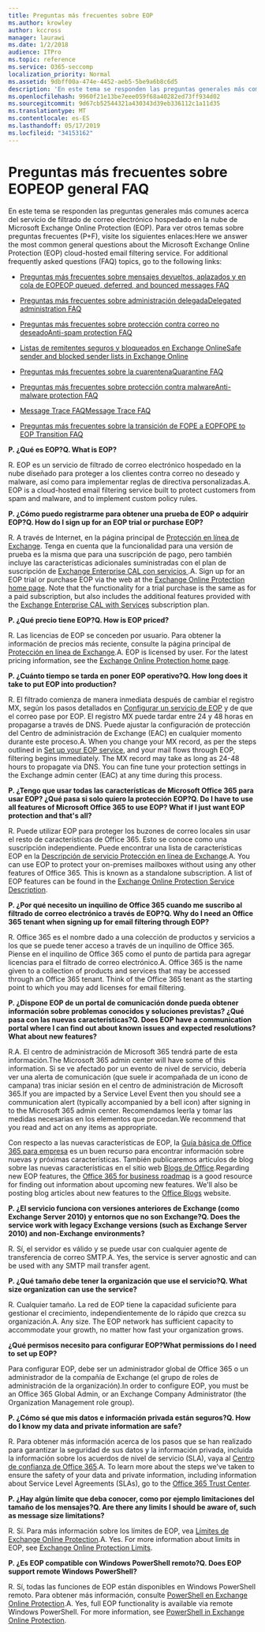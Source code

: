```yaml
---
title: Preguntas más frecuentes sobre EOP
ms.author: krowley
author: kccross
manager: laurawi
ms.date: 1/2/2018
audience: ITPro
ms.topic: reference
ms.service: O365-seccomp
localization_priority: Normal
ms.assetid: 9dbff00a-474e-4452-aeb5-5be9a6b8c6d5
description: 'En este tema se responden las preguntas generales más comunes acerca del servicio de filtrado de correo electrónico hospedado en la nube de Microsoft Exchange Online Protection (EOP). Para ver otros temas sobre preguntas frecuentes (P+F), visite los siguientes enlaces:'
ms.openlocfilehash: 9960f21e13be7eee059f68a40282ed73ff934d02
ms.sourcegitcommit: 9d67cb52544321a430343d39eb336112c1a11d35
ms.translationtype: MT
ms.contentlocale: es-ES
ms.lasthandoff: 05/17/2019
ms.locfileid: "34153162"
---
```

# <a name="eop-general-faq"></a><span data-ttu-id="6b7b0-104">Preguntas más frecuentes sobre EOP</span><span class="sxs-lookup"><span data-stu-id="6b7b0-104">EOP general FAQ</span></span>

<span data-ttu-id="6b7b0-p102">En este tema se responden las preguntas generales más comunes acerca del servicio de filtrado de correo electrónico hospedado en la nube de Microsoft Exchange Online Protection (EOP). Para ver otros temas sobre preguntas frecuentes (P+F), visite los siguientes enlaces:</span><span class="sxs-lookup"><span data-stu-id="6b7b0-p102">Here we answer the most common general questions about the Microsoft Exchange Online Protection (EOP) cloud-hosted email filtering service. For additional frequently asked questions (FAQ) topics, go to the following links:</span></span>
  
- [<span data-ttu-id="6b7b0-107">Preguntas más frecuentes sobre mensajes devueltos, aplazados y en cola de EOP</span><span class="sxs-lookup"><span data-stu-id="6b7b0-107">EOP queued, deferred, and bounced messages FAQ</span></span>](eop-queued-deferred-and-bounced-messages-faq.md)
    
- [<span data-ttu-id="6b7b0-108">Preguntas más frecuentes sobre administración delegada</span><span class="sxs-lookup"><span data-stu-id="6b7b0-108">Delegated administration FAQ</span></span>](delegated-administration-faq.md)
    
- [<span data-ttu-id="6b7b0-109">Preguntas más frecuentes sobre protección contra correo no deseado</span><span class="sxs-lookup"><span data-stu-id="6b7b0-109">Anti-spam protection FAQ</span></span>](../anti-spam-protection-faq.md)
    
- [<span data-ttu-id="6b7b0-110">Listas de remitentes seguros y bloqueados en Exchange Online</span><span class="sxs-lookup"><span data-stu-id="6b7b0-110">Safe sender and blocked sender lists in Exchange Online</span></span>](../safe-sender-and-blocked-sender-lists-faq.md)
    
- [<span data-ttu-id="6b7b0-111">Preguntas más frecuentes sobre la cuarentena</span><span class="sxs-lookup"><span data-stu-id="6b7b0-111">Quarantine FAQ</span></span>](../quarantine-faq.md)
    
- [<span data-ttu-id="6b7b0-112">Preguntas más frecuentes sobre protección contra malware</span><span class="sxs-lookup"><span data-stu-id="6b7b0-112">Anti-malware protection FAQ </span></span>](../anti-malware-protection-faq-eop.md)
    
- [<span data-ttu-id="6b7b0-113">Message Trace FAQ</span><span class="sxs-lookup"><span data-stu-id="6b7b0-113">Message Trace FAQ</span></span>](http://technet.microsoft.com/library/aa49e3f9-a5b1-4410-aac2-ddbbf3f5bfb2.aspx)
    
- [<span data-ttu-id="6b7b0-114">Preguntas más frecuentes sobre la transición de FOPE a EOP</span><span class="sxs-lookup"><span data-stu-id="6b7b0-114">FOPE to EOP Transition FAQ</span></span>](http://technet.microsoft.com/library/e0e76b89-b0d3-4c0a-bfc8-137b579e983b.aspx)
    
 <span data-ttu-id="6b7b0-115">**P. ¿Qué es EOP?**</span><span class="sxs-lookup"><span data-stu-id="6b7b0-115">**Q. What is EOP?**</span></span>
  
<span data-ttu-id="6b7b0-p103">R. EOP es un servicio de filtrado de correo electrónico hospedado en la nube diseñado para proteger a los clientes contra correo no deseado y malware, así como para implementar reglas de directiva personalizadas.</span><span class="sxs-lookup"><span data-stu-id="6b7b0-p103">A. EOP is a cloud-hosted email filtering service built to protect customers from spam and malware, and to implement custom policy rules.</span></span>
  
 <span data-ttu-id="6b7b0-118">**P. ¿Cómo puedo registrarme para obtener una prueba de EOP o adquirir EOP?**</span><span class="sxs-lookup"><span data-stu-id="6b7b0-118">**Q. How do I sign up for an EOP trial or purchase EOP?**</span></span>
  
<span data-ttu-id="6b7b0-p104">R. A través de Internet, en la página principal de [Protección en línea de Exchange](https://go.microsoft.com/fwlink/p/?LinkId=279912). Tenga en cuenta que la funcionalidad para una versión de prueba es la misma que para una suscripción de pago, pero también incluye las características adicionales suministradas con el plan de suscripción de [ Exchange Enterprise CAL con servicios ](https://go.microsoft.com/fwlink/p/?LinkId=320619).</span><span class="sxs-lookup"><span data-stu-id="6b7b0-p104">A. Sign up for an EOP trial or purchase EOP via the web at the [Exchange Online Protection home page](https://go.microsoft.com/fwlink/p/?LinkId=279912). Note that the functionality for a trial purchase is the same as for a paid subscription, but also includes the additional features provided with the [Exchange Enterprise CAL with Services](https://go.microsoft.com/fwlink/p/?LinkId=320619) subscription plan.</span></span> 
  
 <span data-ttu-id="6b7b0-122">**P. ¿Qué precio tiene EOP?**</span><span class="sxs-lookup"><span data-stu-id="6b7b0-122">**Q. How is EOP priced?**</span></span>
  
<span data-ttu-id="6b7b0-p105">R. Las licencias de EOP se conceden por usuario. Para obtener la información de precios más reciente, consulte la página principal de [Protección en línea de Exchange](https://go.microsoft.com/fwlink/p/?LinkId=279912).</span><span class="sxs-lookup"><span data-stu-id="6b7b0-p105">A. EOP is licensed by user. For the latest pricing information, see the [Exchange Online Protection home page](https://go.microsoft.com/fwlink/p/?LinkId=279912).</span></span>
  
 <span data-ttu-id="6b7b0-126">**P. ¿Cuánto tiempo se tarda en poner EOP operativo?**</span><span class="sxs-lookup"><span data-stu-id="6b7b0-126">**Q. How long does it take to put EOP into production?**</span></span>
  
<span data-ttu-id="6b7b0-p106">R. El filtrado comienza de manera inmediata después de cambiar el registro MX, según los pasos detallados en [Configurar un servicio de EOP](set-up-your-eop-service.md) y de que el correo pase por EOP. El registro MX puede tardar entre 24 y 48 horas en propagarse a través de DNS. Puede ajustar la configuración de protección del Centro de administración de Exchange (EAC) en cualquier momento durante este proceso.</span><span class="sxs-lookup"><span data-stu-id="6b7b0-p106">A. When you change your MX record, as per the steps outlined in [Set up your EOP service](set-up-your-eop-service.md), and your mail flows through EOP, filtering begins immediately. The MX record may take as long as 24-48 hours to propagate via DNS. You can fine tune your protection settings in the Exchange admin center (EAC) at any time during this process.</span></span>
  
 <span data-ttu-id="6b7b0-131">**P. ¿Tengo que usar todas las características de Microsoft Office 365 para usar EOP? ¿Qué pasa si solo quiero la protección EOP?**</span><span class="sxs-lookup"><span data-stu-id="6b7b0-131">**Q. Do I have to use all features of Microsoft Office 365 to use EOP? What if I just want EOP protection and that's all?**</span></span>
  
<span data-ttu-id="6b7b0-p107">R. Puede utilizar EOP para proteger los buzones de correo locales sin usar el resto de características de Office 365. Esto se conoce como una suscripción independiente. Puede encontrar una lista de características EOP en la [Descripción de servicio Protección en línea de Exchange](https://go.microsoft.com/fwlink/p/?LinkId=320619).</span><span class="sxs-lookup"><span data-stu-id="6b7b0-p107">A. You can use EOP to protect your on-premises mailboxes without using any other features of Office 365. This is known as a standalone subscription. A list of EOP features can be found in the [Exchange Online Protection Service Description](https://go.microsoft.com/fwlink/p/?LinkId=320619).</span></span>
  
 <span data-ttu-id="6b7b0-136">**P. ¿Por qué necesito un inquilino de Office 365 cuando me suscribo al filtrado de correo electrónico a través de EOP?**</span><span class="sxs-lookup"><span data-stu-id="6b7b0-136">**Q. Why do I need an Office 365 tenant when signing up for email filtering through EOP?**</span></span>
  
<span data-ttu-id="6b7b0-p108">R. Office 365 es el nombre dado a una colección de productos y servicios a los que se puede tener acceso a través de un inquilino de Office 365. Piense en el inquilino de Office 365 como el punto de partida para agregar licencias para el filtrado de correo electrónico.</span><span class="sxs-lookup"><span data-stu-id="6b7b0-p108">A. Office 365 is the name given to a collection of products and services that may be accessed through an Office 365 tenant. Think of the Office 365 tenant as the starting point to which you may add licenses for email filtering.</span></span>
  
 <span data-ttu-id="6b7b0-140">**P. ¿Dispone EOP de un portal de comunicación donde pueda obtener información sobre problemas conocidos y soluciones previstas? ¿Qué pasa con las nuevas características?**</span><span class="sxs-lookup"><span data-stu-id="6b7b0-140">**Q. Does EOP have a communication portal where I can find out about known issues and expected resolutions? What about new features?**</span></span>
  
<span data-ttu-id="6b7b0-141">R.</span><span class="sxs-lookup"><span data-stu-id="6b7b0-141">A.</span></span> <span data-ttu-id="6b7b0-142">El centro de administración de Microsoft 365 tendrá parte de esta información.</span><span class="sxs-lookup"><span data-stu-id="6b7b0-142">The Microsoft 365 admin center will have some of this information.</span></span> <span data-ttu-id="6b7b0-143">Si se ve afectado por un evento de nivel de servicio, debería ver una alerta de comunicación (que suele ir acompañada de un icono de campana) tras iniciar sesión en el centro de administración de Microsoft 365.</span><span class="sxs-lookup"><span data-stu-id="6b7b0-143">If you are impacted by a Service Level Event then you should see a communication alert (typically accompanied by a bell icon) after signing in to the Microsoft 365 admin center.</span></span> <span data-ttu-id="6b7b0-144">Recomendamos leerla y tomar las medidas necesarias en los elementos que procedan.</span><span class="sxs-lookup"><span data-stu-id="6b7b0-144">We recommend that you read and act on any items as appropriate.</span></span>
  
<span data-ttu-id="6b7b0-p110">Con respecto a las nuevas características de EOP, la [Guía básica de Office 365 para empresa](https://office.microsoft.com/en-us/products/office-365-roadmap-FX104343353.aspx) es un buen recurso para encontrar información sobre nuevas y próximas características. También publicaremos artículos de blog sobre las nuevas características en el sitio web [Blogs de Office](https://go.microsoft.com/fwlink/p/?LinkId=392724).</span><span class="sxs-lookup"><span data-stu-id="6b7b0-p110">Regarding new EOP features, the [Office 365 for business roadmap](https://office.microsoft.com/en-us/products/office-365-roadmap-FX104343353.aspx) is a good resource for finding out information about upcoming new features. We'll also be posting blog articles about new features to the [Office Blogs](https://go.microsoft.com/fwlink/p/?LinkId=392724) website.</span></span> 
  
 <span data-ttu-id="6b7b0-147">**P. ¿El servicio funciona con versiones anteriores de Exchange (como Exchange Server 2010) y entornos que no son Exchange?**</span><span class="sxs-lookup"><span data-stu-id="6b7b0-147">**Q. Does the service work with legacy Exchange versions (such as Exchange Server 2010) and non-Exchange environments?**</span></span>
  
<span data-ttu-id="6b7b0-p111">R. Sí, el servidor es válido y se puede usar con cualquier agente de transferencia de correo SMTP.</span><span class="sxs-lookup"><span data-stu-id="6b7b0-p111">A. Yes, the service is server agnostic and can be used with any SMTP mail transfer agent.</span></span>
  
 <span data-ttu-id="6b7b0-150">**P. ¿Qué tamaño debe tener la organización que use el servicio?**</span><span class="sxs-lookup"><span data-stu-id="6b7b0-150">**Q. What size organization can use the service?**</span></span>
  
<span data-ttu-id="6b7b0-p112">R. Cualquier tamaño. La red de EOP tiene la capacidad suficiente para gestionar el crecimiento, independientemente de lo rápido que crezca su organización.</span><span class="sxs-lookup"><span data-stu-id="6b7b0-p112">A. Any size. The EOP network has sufficient capacity to accommodate your growth, no matter how fast your organization grows.</span></span>
  
 <span data-ttu-id="6b7b0-154">**¿Qué permisos necesito para configurar EOP?**</span><span class="sxs-lookup"><span data-stu-id="6b7b0-154">**What permissions do I need to set up EOP?**</span></span>
  
<span data-ttu-id="6b7b0-155">Para configurar EOP, debe ser un administrador global de Office 365 o un administrador de la compañía de Exchange (el grupo de roles de administración de la organización).</span><span class="sxs-lookup"><span data-stu-id="6b7b0-155">In order to configure EOP, you must be an Office 365 Global Admin, or an Exchange Company Administrator (the Organization Management role group).</span></span>
  
 <span data-ttu-id="6b7b0-156">**P. ¿Cómo sé que mis datos e información privada están seguros?**</span><span class="sxs-lookup"><span data-stu-id="6b7b0-156">**Q. How do I know my data and private information are safe?**</span></span>
  
<span data-ttu-id="6b7b0-p113">R. Para obtener más información acerca de los pasos que se han realizado para garantizar la seguridad de sus datos y la información privada, incluida la información sobre los acuerdos de nivel de servicio (SLA), vaya al [Centro de confianza de Office 365](https://go.microsoft.com/fwlink/p/?LinkId=285405).</span><span class="sxs-lookup"><span data-stu-id="6b7b0-p113">A. To learn more about the steps we've taken to ensure the safety of your data and private information, including information about Service Level Agreements (SLAs), go to the [Office 365 Trust Center](https://go.microsoft.com/fwlink/p/?LinkId=285405).</span></span>
  
 <span data-ttu-id="6b7b0-159">**P. ¿Hay algún límite que deba conocer, como por ejemplo limitaciones del tamaño de los mensajes?**</span><span class="sxs-lookup"><span data-stu-id="6b7b0-159">**Q. Are there any limits I should be aware of, such as message size limitations?**</span></span>
  
<span data-ttu-id="6b7b0-p114">R. Sí. Para más información sobre los límites de EOP, vea [Límites de Exchange Online Protection](https://go.microsoft.com/fwlink/p/?LinkId=402617).</span><span class="sxs-lookup"><span data-stu-id="6b7b0-p114">A. Yes. For more information about limits in EOP, see [Exchange Online Protection Limits](https://go.microsoft.com/fwlink/p/?LinkId=402617).</span></span> 
  
 <span data-ttu-id="6b7b0-163">**P. ¿Es EOP compatible con Windows PowerShell remoto?**</span><span class="sxs-lookup"><span data-stu-id="6b7b0-163">**Q. Does EOP support remote Windows PowerShell?**</span></span>
  
<span data-ttu-id="6b7b0-p115">R. Sí, todas las funciones de EOP están disponibles en Windows PowerShell remoto. Para obtener más información, consulte [PowerShell en Exchange Online Protection](http://technet.microsoft.com/library/f7918a88-774a-405e-945b-bc2f5ee9f748.aspx).</span><span class="sxs-lookup"><span data-stu-id="6b7b0-p115">A. Yes, full EOP functionality is available via remote Windows PowerShell. For more information, see [PowerShell in Exchange Online Protection](http://technet.microsoft.com/library/f7918a88-774a-405e-945b-bc2f5ee9f748.aspx).</span></span>
  

